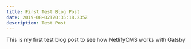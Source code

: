```yaml
---
title: First Test Blog Post
date: 2019-08-02T20:35:18.235Z
description: Test Post
---
```

This is my first test blog post to see how NetlifyCMS works with Gatsby
